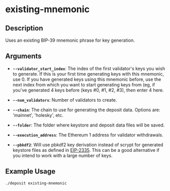 # existing-mnemonic

## Description
Uses an existing BIP-39 mnemonic phrase for key generation.

## Arguments

- **`--validator_start_index`**: The index of the first validator's keys you wish to generate. If this is your first time generating keys with this mnemonic, use 0. If you have generated keys using this mnemonic before, use the next index from which you want to start generating keys from (eg, if you've generated 4 keys before (keys #0, #1, #2, #3), then enter 4 here.

- **`--num_validators`**: Number of validators to create.

- **`--chain`**: The chain to use for generating the deposit data. Options are: 'mainnet', 'holesky', etc.

- **`--folder`**: The folder where keystore and deposit data files will be saved.

- **`--execution_address`**: The Ethereum 1 address for validator withdrawals.

- **`--pbkdf2`**: Will use pbkdf2 key derivation instead of scrypt for generated keystore files as defined in [EIP-2335](https://eips.ethereum.org/EIPS/eip-2335#decryption-key). This can be a good alternative if you intend to work with a large number of keys.


## Example Usage

```sh
./deposit existing-mnemonic

